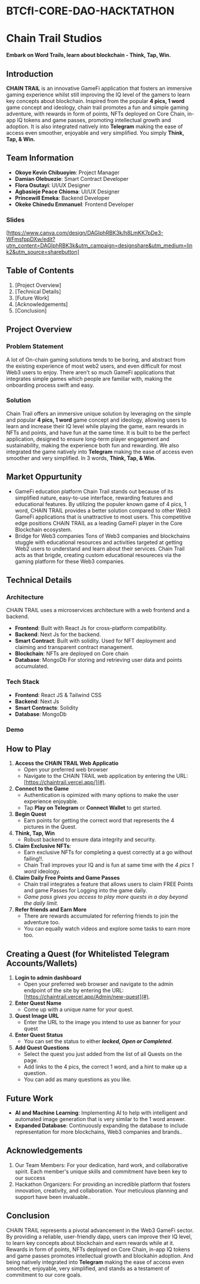 # BTCfI-CORE-DAO-HACKTATHON
# **Chain Trail Studios** 

**Embark on Word Trails, learn about blockchain - Think, Tap, Win.**

## Introduction

**CHAIN TRAIL** is an innovative GameFi application that fosters an immersive gaming experience whilst still improving the IQ level of the gamers to learn key concepts about blockchain. Inspired from the popular **4 pics, 1 word** game concept and ideology, chain trail promotes a fun and simple gaming adventure, with rewards in form of points, NFTs deployed on Core Chain, in-app IQ tokens and game passes, promoting intellectual growth and adoption. It is also integrated natively into **Telegram** making the ease of access even smoother, enjoyable and very simplified. You simply **Think, Tap, & Win.**

## Team Information

- **Okoye Kevin Chibuoyim**: Project Manager
- **Damian Olebuezie**: Smart Contract Developer
- **Flora Osutayi**: UI/UX Designer
- **Agbasieje Peace Chioma**: UI/UX Designer
- **Princewill Emeka**: Backend Developer
- **Okeke Chinedu Emmanuel**: Frontend Developer


### Slides

[https://www.canva.com/design/DAGIphRBK3k/h8LmKK7pDe3-WFmsfppDXw/edit?utm_content=DAGIphRBK3k&utm_campaign=designshare&utm_medium=link2&utm_source=sharebutton]

## Table of Contents

1. [Project Overview]
2. [Technical Details]
3. [Future Work]
4. [Acknowledgements]
5. [Conclusion]

## Project Overview

### Problem Statement

A lot of On-chain gaming solutions tends to be boring, and abstract from the existing experience of most web2 users, and even difficult for most Web3 users to enjoy. There aren't so much GameFi applications that integrates simple games which people are familiar with, making the onboarding process swift and easy.

### Solution

Chain Trail offers an immersive unique solution by leveraging on the simple and popular **4 pics, 1 word** game concept and ideology, allowing users to learn and increase their IQ level while playing the game, earn rewards in NFTs and points, and have fun at the same time. It is built to be the perfect application, designed to ensure long-term player engagement and sustainability, making the experience both fun and rewarding. We also integrated the game natively into **Telegram** making the ease of access even smoother and very simplified. In 3 words, **Think, Tap, & Win.**


## Market Oppurtunity

- GameFi education platform
  Chain Trail stands out because of its simplified nature, easy-to-use interface, rewarding features and educational features. By utilizing the populer known game of 4 pics, 1 word, CHAIN TRAIL provides a better solution compared to other Web3 GameFi applications that is unattractive to most users. This competitive edge positions CHAIN TRAIL as a leading GameFi player in the Core Blockchain ecosystem.
- Bridge for Web3 companies
  Tons of Web3 companies and blockchains stuggle with educational resources and activities targeted at getting Web2 users to understand and learn about their services. Chain Trail acts as that brigde, creating custom educational resoureces via the gaming platform for these Web3 companies. 


## Technical Details

### Architecture

CHAIN TRAIL uses a microservices architecture with a web frontend and a backend.

- **Frontend**: Built with React Js for cross-platform compatibility.
- **Backend**: Next Js for the backend.
- **Smart Contract**: Built with solidity. Used for NFT deployment and claiming and transparent contract management.
- **Blockchain**: NFTs are deployed on Core chain
- **Database**: MongoDb For storing and retrieving user data and points accumulated.

### Tech Stack

- **Frontend**: React JS & Tailwind CSS
- **Backend**: Next Js
- **Smart Contracts**: Solidity
- **Database**: MongoDb

### Demo

## How to Play

1. **Access the CHAIN TRAIL Web Applicatio**
   - Open your preferred web browser
   - Navigate to the CHAIN TRAIL web application by entering the URL: [https://chaintrail.vercel.app/](#).
3. **Connect to the Game**
   - Authentication is opimized with many options to make the user experience enjoyable.
   - Tap **Play on Telegram** or **Connect Wallet** to get started.
4. **Begin Quest**
   - Earn points for  getting the correct word that represents the 4 pictures in the Quest.
5. **Think, Tap, Win**
   - Robust backend to ensure data integrity and security.
6. **Claim Exclusive NFTs**:
   - Earn exclusive NFTs for completing a quest correctly at a go without failing!!.
   - Chain Trail improves your IQ and is fun at same time with the *4 pics 1 word* ideology.
8. **Claim Daily Free Points and Game Passes**
   - Chain trail integrates a feature that allows users to claim FREE Points and game Passes for Logging into the game daily.
   - *Game pass gives you access to play more quests in a day beyond the daily limit.*
10. **Refer friends and Earn More**
    - There are rewards accumulated for referring friends to join the adventure too.
    - You can equally watch videos and explore some tasks to earn more too.

   
## Creating a Quest (for Whitelisted Telegram Accounts/Wallets)

1. **Login to admin dashboard**
   - Open your preferred web browser and navigate to the admin endpoint of the site by entering the URL: [https://chaintrail.vercel.app/Admin/new-quest](#).
2. **Enter Quest Name**
   - Come up with a unique name for your quest.
3. **Quest Image URL**
   - Enter the URL to the image you intend to use as banner for your quest
5. **Enter Quest Status**
   - You can set the status to either ***locked, Open or Completed***.
6. **Add Quest Questions**
   - Select the quest you just added from the list of all Quests on the page.
   - Add links to the 4 pics, the correct 1 word, and a hint to make up a question.
   - You can add as many questions as you like.

     
## Future Work

- **AI and Machine Learning**: Implementing AI to help with intelligent and automated image generation that is very similar to the 1 word answer.
- **Expanded Database**: Continuously expanding the database to include representation for more blockchains, Web3 companies and brands..


## Acknowledgements

1. Our Team Members: For your dedication, hard work, and collaborative spirit. Each member's unique skills and commitment have been key to our success
2. Hackathon Organizers: For providing an incredible platform that fosters innovation, creativity, and collaboration. Your meticulous planning and support have been invaluable..

## Conclusion

CHAIN TRAIL represents a pivotal advancement in the Web3 GameFi sector. By providing a reliable, user-friendly dapp, users can improve their IQ level, to learn key concepts about blockchain and earn rewards while at it. Rewards in form of points, NFTs deployed on Core Chain, in-app IQ tokens and game passes promotes intellectual growth and blockahin adoption. And being natively integrated into **Telegram** making the ease of access even smoother, enjoyable, very simplified, and stands as a testament of commitment to our core goals.
